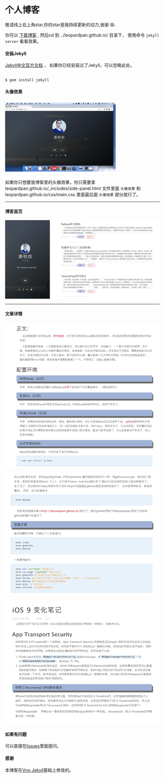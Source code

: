 # 个人博客    


敬请线上右上角star,你的star是我持续更新的动力,谢谢 😄.


你可以 [下载博客](https://github.com/leopardpan/leopardpan.github.io/archive/master.zip) , 然后cd 到 ../leopardpan.github.io/ 目录下， 使用命令 `jekyll server` 看看效果。


#### 安装Jekyll

[Jekyll中文官方文档](http://jekyll.bootcss.com/) ， 如果你已经安装过了Jekyll，可以忽略此处。

```

$ gem install jekyll

```


#### 头像效果

![](/assets/images/icon.gif)

如果你只想要我博客里的头像效果，你只需要拿 leopardpan.github.io/_includes/side-panel.html 文件里面 `头像效果` 和 leopardpan.github.io/css/main.css 里面最后面 `头像效果` 部分就行了。


***

#### 博客首页   



![](/assets/images/img4.png)   

***  

#### 文章详情   



![](/assets/images/img3.png)


![](/assets/images/img2.png)


![](/assets/images/img1.png)


#### 如果有问题      
可以直接在[Issues](https://github.com/leopardpan/leopardpan.github.io/issues)里面提问。        


#### 感谢   
本博客在[Vno Jekyll](https://github.com/onevcat/vno-jekyll)基础上修改的。  